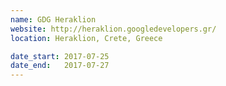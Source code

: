 ```yaml
---
name: GDG Heraklion
website: http://heraklion.googledevelopers.gr/
location: Heraklion, Crete, Greece

date_start: 2017-07-25
date_end:   2017-07-27
---
```

